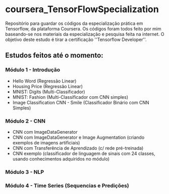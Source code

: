 # coursera_TensorFlowSpecialization
Repositório para guardar os códigos da especialização prática em Tensorflow, da plataforma Coursera.
Os códigos foram todos feito por mim baseando-se nos materiais da especialização e pesquisa feita na internet.
O objetivo deste estudo é tirar a certificação ''Tensorflow Developer''.

## Estudos feitos até o momento:

### Módulo 1 - Introdução
- Hello Word (Regressão Linear)
- Housing Price (Regressão Linear)
- MNIST: Digits (Multi-Classificador) 
- MNIST: Fashion (Multi-Classificador com CNN simples)
- Image Classification CNN - Smile (Classificador Binário com CNN Simples)

### Módulo 2 - CNN

- CNN com ImageDataGenerator
- CNN com ImageDataGenerator e Image Augmentation (criando exemplos de imagens artificiais)
- CNN com Transferência de Aprendizado (c/ rede pré-treinada)
- CNN exemplo (classificador de linguagem de sinais com 24 classes, usando conhecimentos adquiridos no módulo)

### Módulo 3 - NLP
### Módulo 4 - Time Series (Sequencias e Predições)
